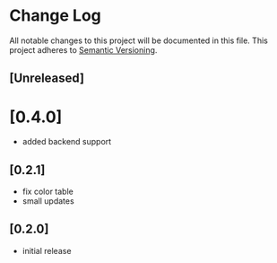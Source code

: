 # Change Log
All notable changes to this project will be documented in this file.
This project adheres to [Semantic Versioning](http://semver.org/).

## [Unreleased]

# [0.4.0]
- added backend support

## [0.2.1]
- fix color table
- small updates

## [0.2.0]
- initial release